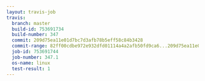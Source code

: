 ```yaml
---
layout: travis-job
travis:
  branch: master
  build-id: 753691734
  build-number: 347
  commit: 209d75ea11e01d7bc7d3afb78b5eff58c84b3428
  commit-range: 82ff00cdbe972e932dfd01114a4a2afb50fd9ca6...209d75ea11e01d7bc7d3afb78b5eff58c84b3428
  job-id: 753691744
  job-number: 347.1
  os-name: linux
  test-result: 1
---
```

